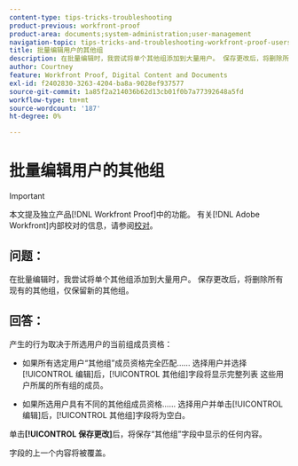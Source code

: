 ```yaml
---
content-type: tips-tricks-troubleshooting
product-previous: workfront-proof
product-area: documents;system-administration;user-management
navigation-topic: tips-tricks-and-troubleshooting-workfront-proof-users-and-contacts
title: 批量编辑用户的其他组
description: 在批量编辑时，我尝试将单个其他组添加到大量用户。 保存更改后，将删除所有现有的其他组，仅保留新的其他组。
author: Courtney
feature: Workfront Proof, Digital Content and Documents
exl-id: f2402830-3263-4204-ba8a-9028ef937577
source-git-commit: 1a85f2a214036b62d13cb01f0b7a77392648a5fd
workflow-type: tm+mt
source-wordcount: '187'
ht-degree: 0%

---
```


# 批量编辑用户的其他组

>[!IMPORTANT]
>
>本文提及独立产品[!DNL Workfront Proof]中的功能。 有关[!DNL Adobe Workfront]内部校对的信息，请参阅[校对](../../../review-and-approve-work/proofing/proofing.md)。

## 问题：

在批量编辑时，我尝试将单个其他组添加到大量用户。
保存更改后，将删除所有现有的其他组，仅保留新的其他组。

## 回答：

产生的行为取决于所选用户的当前组成员资格：

* 如果所有选定用户“其他组”成员资格完全匹配……
选择用户并选择[!UICONTROL 编辑]后，[!UICONTROL 其他组]字段将显示完整列表
这些用户所属的所有组的成员。

* 如果所选用户具有不同的其他组成员资格……
选择用户并单击[!UICONTROL 编辑]后，[!UICONTROL 其他组]字段将为空白。

单击&#x200B;**[!UICONTROL 保存更改]**&#x200B;后，将保存“其他组”字段中显示的任何内容。

字段的上一个内容将被覆盖。
